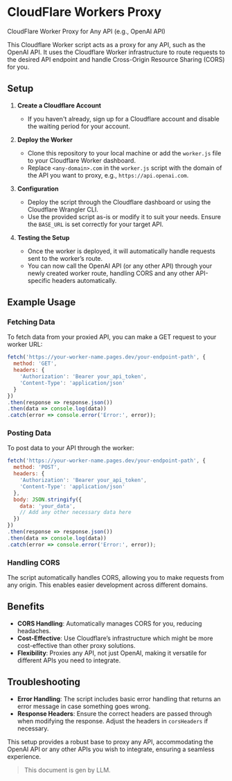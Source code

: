 # CloudFlare Workers Proxy

CloudFlare Worker Proxy for Any API (e.g., OpenAI API)

This Cloudflare Worker script acts as a proxy for any API, such as the OpenAI API. It uses the Cloudflare Worker infrastructure to route requests to the desired API endpoint and handle Cross-Origin Resource Sharing (CORS) for you.

## Setup

1. **Create a Cloudflare Account**
   - If you haven't already, sign up for a Cloudflare account and disable the waiting period for your account.

2. **Deploy the Worker**
   - Clone this repository to your local machine or add the `worker.js` file to your Cloudflare Worker dashboard.
   - Replace `<any-domain>.com` in the `worker.js` script with the domain of the API you want to proxy, e.g., `https://api.openai.com`.

3. **Configuration**
   - Deploy the script through the Cloudflare dashboard or using the Cloudflare Wrangler CLI.
   - Use the provided script as-is or modify it to suit your needs. Ensure the `BASE_URL` is set correctly for your target API.

4. **Testing the Setup**
   - Once the worker is deployed, it will automatically handle requests sent to the worker’s route.
   - You can now call the OpenAI API (or any other API) through your newly created worker route, handling CORS and any other API-specific headers automatically.

## Example Usage

### Fetching Data

To fetch data from your proxied API, you can make a GET request to your worker URL:

```javascript
fetch('https://your-worker-name.pages.dev/your-endpoint-path', {
  method: 'GET',
  headers: {
    'Authorization': 'Bearer your_api_token',
    'Content-Type': 'application/json'
  }
})
.then(response => response.json())
.then(data => console.log(data))
.catch(error => console.error('Error:', error));
```

### Posting Data

To post data to your API through the worker:

```javascript
fetch('https://your-worker-name.pages.dev/your-endpoint-path', {
  method: 'POST',
  headers: {
    'Authorization': 'Bearer your_api_token',
    'Content-Type': 'application/json'
  },
  body: JSON.stringify({
    data: 'your_data',
    // Add any other necessary data here
  })
})
.then(response => response.json())
.then(data => console.log(data))
.catch(error => console.error('Error:', error));
```

### Handling CORS

The script automatically handles CORS, allowing you to make requests from any origin. This enables easier development across different domains.

## Benefits

- **CORS Handling**: Automatically manages CORS for you, reducing headaches.
- **Cost-Effective**: Use Cloudflare’s infrastructure which might be more cost-effective than other proxy solutions.
- **Flexibility**: Proxies any API, not just OpenAI, making it versatile for different APIs you need to integrate.

## Troubleshooting

- **Error Handling**: The script includes basic error handling that returns an error message in case something goes wrong.
- **Response Headers**: Ensure the correct headers are passed through when modifying the response. Adjust the headers in `corsHeaders` if necessary.

This setup provides a robust base to proxy any API, accommodating the OpenAI API or any other APIs you wish to integrate, ensuring a seamless experience.

> This document is gen by LLM.
